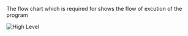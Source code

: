 The flow chart which is required for shows the flow of excution of the program


![High Level](https://user-images.githubusercontent.com/94169511/142765562-e898fe4c-a04d-40f1-af89-2bc005d1df9a.jpg)
